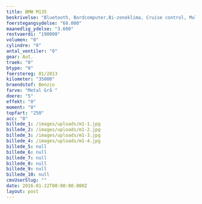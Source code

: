 ```yaml
---
title: BMW M135
beskrivelse: "Bluetooth, Bordcomputer,Bi-zoneklima, Cruise control, Multifunction starring wheel, Navigation system, Parking sensors, Sport seats, Sport suspension, Xenon headlights "
foerstegangsydelse: "68.000"
maanedlig_ydelse: "3.600"
restvaerdi: "190000"
volumen: "0"
cylindre: "0"
antal_ventiler: "0"
gear: Aut.
traek: "0"
btype: "0"
foerstereg: 01/2013
kilometer: "35000"
braendstof: Benzin
farve: "Metal Grå "
doere: "5"
effekt: "0"
moment: "0"
topfart: "250"
acc: "0"
billede_1: /images/uploads/m1-1.jpg
billede_2: /images/uploads/m1-2.jpg
billede_3: /images/uploads/m1-3.jpg
billede_4: /images/uploads/m1-4.jpg
billede_5: null
billede_6: null
billede_7: null
billede_8: null
billede_9: null
billede_10: null
cmsUserSlug: ""
date: 2016-01-22T00:00:00.000Z
layout: post
---
```


